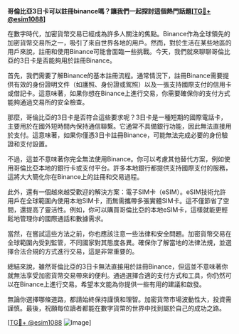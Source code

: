**哥倫比亞3日卡可以註冊binance嗎？讓我們一起探討這個熱門話題[[TG💪+ @esim1088](https://t.me/s/esim1088)]**

在數字時代，加密貨幣交易已經成為許多人關注的焦點。Binance作為全球領先的加密貨幣交易所之一，吸引了來自世界各地的用戶。然而，對於生活在某些地區的用戶來說，註冊和使用Binance可能會面臨一些挑戰。今天，我們就來聊聊哥倫比亞的3日卡是否能夠用於註冊Binance。

首先，我們需要了解Binance的基本註冊流程。通常情況下，註冊Binance需要提供有效的身份證明文件（如護照、身份證或駕照）以及一張支持國際支付的信用卡或借記卡。這意味著，如果你想在Binance上進行交易，你需要確保你的支付方式能夠通過交易所的安全檢查。

那麼，哥倫比亞的3日卡是否符合這些要求呢？3日卡是一種短期的國際電話卡，主要用於在國外短時間內保持通信聯繫。它通常不具備銀行功能，因此無法直接用於支付。這意味著，如果你僅憑3日卡註冊Binance，可能無法完成必要的身份驗證和支付設置。

不過，這並不意味著你完全無法使用Binance。你可以考慮其他替代方案，例如使用哥倫比亞本地的銀行卡或支付平台。許多本地銀行都提供支持國際支付的服務，這將大大簡化你在Binance上的註冊和交易過程。

此外，還有一個越來越受歡迎的解決方案：電子SIM卡（eSIM）。eSIM技術允許用戶在全球範圍內使用本地SIM卡，而無需攜帶多張實體SIM卡。這不僅節省了空間，還提高了靈活性。例如，你可以購買哥倫比亞的本地eSIM卡，這樣就能更輕鬆地管理你的國際通話和數據需求。

當然，在嘗試這些方法之前，你也應該注意一些法律和安全問題。加密貨幣交易在全球範圍內受到監管，不同國家對其態度各異。確保你了解當地的法律法規，並選擇合法合規的方式進行交易，這是非常重要的。

總結來說，雖然哥倫比亞的3日卡無法直接用於註冊Binance，但這並不意味著你就無法享受加密貨幣交易帶來的便利。通過選擇合適的支付方式和工具，你仍然可以在Binance上進行交易。希望本文能為你提供一些有用的建議和啟發。

無論你選擇哪條道路，都請始終保持謹慎和理智。加密貨幣市場波動性大，投資需謹慎。最後，祝願每位讀者都能在數字貨幣的世界中找到屬於自己的成功之路。

[[TG💪+ @esim1088](https://t.me/s/esim1088) ![Image](https://i.postimg.cc/4NQfJmqS/Snipaste-2025-05-13-00-14-12.png)]